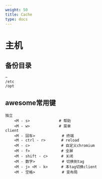 ```yaml
---
weight: 50
title: Cache
type: docs
---
```


# 主机
## 备份目录
	~
	/etc
	/opt
## awesome常用键
    独立
        <M - s>             # 帮助
        <M - w>             # 菜单
    client
        <M - 回车>            # 终端
        <M - ctrl - r>       # reload
        <M - c>              # 自定义chromium
        <M - f>              # 全屏
        <M - shift - c>      # 关闭
        <M - 数字>            # 切换到tag
        <M - j> <M - k>      # 本tag切换client
        <M - 空格>            # 变布局